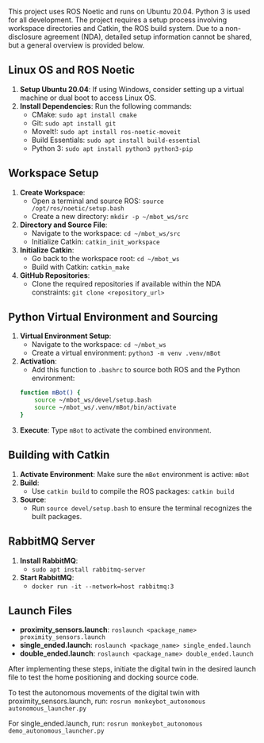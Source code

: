 This project uses ROS Noetic and runs on Ubuntu 20.04. Python 3 is used for all development. The project requires a setup process involving workspace directories and Catkin, the ROS build system. Due to a non-disclosure agreement (NDA), detailed setup information cannot be shared, but a general overview is provided below.

## Linux OS and ROS Noetic

1. **Setup Ubuntu 20.04**: If using Windows, consider setting up a virtual machine or dual boot to access Linux OS.
2. **Install Dependencies**: Run the following commands:
    - CMake: `sudo apt install cmake`
    - Git: `sudo apt install git`
    - MoveIt!: `sudo apt install ros-noetic-moveit`
    - Build Essentials: `sudo apt install build-essential`
    - Python 3: `sudo apt install python3 python3-pip`

## Workspace Setup

1. **Create Workspace**:
    - Open a terminal and source ROS: `source /opt/ros/noetic/setup.bash`
    - Create a new directory: `mkdir -p ~/mbot_ws/src`
2. **Directory and Source File**:
    - Navigate to the workspace: `cd ~/mbot_ws/src`
    - Initialize Catkin: `catkin_init_workspace`
3. **Initialize Catkin**:
    - Go back to the workspace root: `cd ~/mbot_ws`
    - Build with Catkin: `catkin_make`
4. **GitHub Repositories**:
    - Clone the required repositories if available within the NDA constraints: `git clone <repository_url>`

## Python Virtual Environment and Sourcing

1. **Virtual Environment Setup**:
    - Navigate to the workspace: `cd ~/mbot_ws`
    - Create a virtual environment: `python3 -m venv .venv/mBot`
2. **Activation**:
    - Add this function to `.bashrc` to source both ROS and the Python environment:
    ```bash
    function mBot() {
        source ~/mbot_ws/devel/setup.bash
        source ~/mbot_ws/.venv/mBot/bin/activate
    }
    ```
3. **Execute**: Type `mBot` to activate the combined environment.

## Building with Catkin

1. **Activate Environment**: Make sure the `mBot` environment is active: `mBot`
2. **Build**:
    - Use `catkin build` to compile the ROS packages: `catkin build`
3. **Source**:
    - Run `source devel/setup.bash` to ensure the terminal recognizes the built packages.

## RabbitMQ Server

1. **Install RabbitMQ**: 
    - `sudo apt install rabbitmq-server`
2. **Start RabbitMQ**: 
    - `docker run -it --network=host rabbitmq:3`

## Launch Files

- **proximity_sensors.launch**: `roslaunch <package_name> proximity_sensors.launch`
- **single_ended.launch**: `roslaunch <package_name> single_ended.launch`
- **double_ended.launch**: `roslaunch <package_name> double_ended.launch`

After implementing these steps, initiate the digital twin in the desired launch file to test the home positioning and docking source code.

To test the autonomous movements of the digital twin with proximity_sensors.launch, run:
`rosrun monkeybot_autonomous autonomous_launcher.py`

For single_ended.launch, run:
`rosrun monkeybot_autonomous demo_autonomous_launcher.py`
